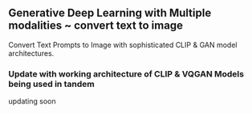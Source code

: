 <h2>Generative Deep Learning with Multiple modalities ~ convert text to image</h2>
Convert Text Prompts to Image with sophisticated CLIP &amp; GAN model architectures.

<h3>Update with working architecture of CLIP & VQGAN Models being used in tandem</h3>
updating soon
